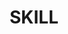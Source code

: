 ---
title: SKILL
skills:

    -   title: Programming languages
        subtitle: RUST, C/C++, OpenCL
        framework: Actix Web, MongoDB, FFMPEG, WebKit, Tensorflow
        description: Frontend and backend developement for multi-target (Android, Linux, Windows, embedded system). Implementation of drivers for Linux and embedded system. Software optimization. AV encoders, decoders.
        logos:
            - rust
            - cpp
  
    -   title: Network protocols
        subtitle: UDP TCP/IP, DVB, DSMCC, GSE/MPE, SAT>IP
        framework: Wireshark, FLUTE, OpenFEC, WebRTC, MPEG-DASH
        description:
            
        logos:
            - rust
            - cpp

    -   title: Web developement
        subtitle: JavaScript, TypeScript, HTML, CSS
        framework: Vue, NuxtJS, React (Native)
        logos:
            - cpp

    -   title: UI/UX
        subtitle: Dart/Flutter
        framework: Android Playstore, Microsoft Store

    -   title:  DevOps
        subtitle: GIT, Docker, Ansible, NGINX, NodeJS, AWS-S3
        framework: CI/CD pipelines, Grafana, Prometheus, GitHub

    -   title: Management
        subtitle: 
        framework: 

    
---